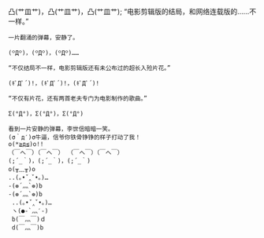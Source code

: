 凸(艹皿艹)，凸(艹皿艹)，凸(艹皿艹);
“电影剪辑版的结局，和网络连载版的……不一样。”

    一片翻涌的弹幕，安静了。
    
    (꒪Д꒪)，(꒪Д꒪)，(꒪Д꒪)……
    
    “不仅结局不一样，电影剪辑版还有未公布过的超长入殓片花。”
    
    (ｷﾟДﾟ´)!，(ｷﾟДﾟ´)!，(ｷﾟДﾟ´)!
    
    “不仅有片花，还有两首老夫专门为电影制作的歌曲。”
    
    Σ(°Д°)，Σ(°Д°)，Σ(°Д°)
    
    看到一片安静的弹幕，李世信暗暗一笑。 
    (σ｀д′)σ牛逼，信爷你铁骨铮铮的样子打动了我！
    o(*≧д≦)o!! 
    （￣へ￣）（￣へ￣） （￣へ￣）（￣へ￣） 
    (;´_｀)，(;´_｀)，(;´_｀) 
    o(╥﹏╥)o
    ..(｡•ˇ‸ˇ•｡)…
    -(❁´灬`❁)b 
    -(❁´灬`❁)b 
     ..(｡•ˇ‸ˇ•｡)…
     ヽ(●-`灬′-) 
     b(￣灬￣)ｄ
     d(￣灬￣)b